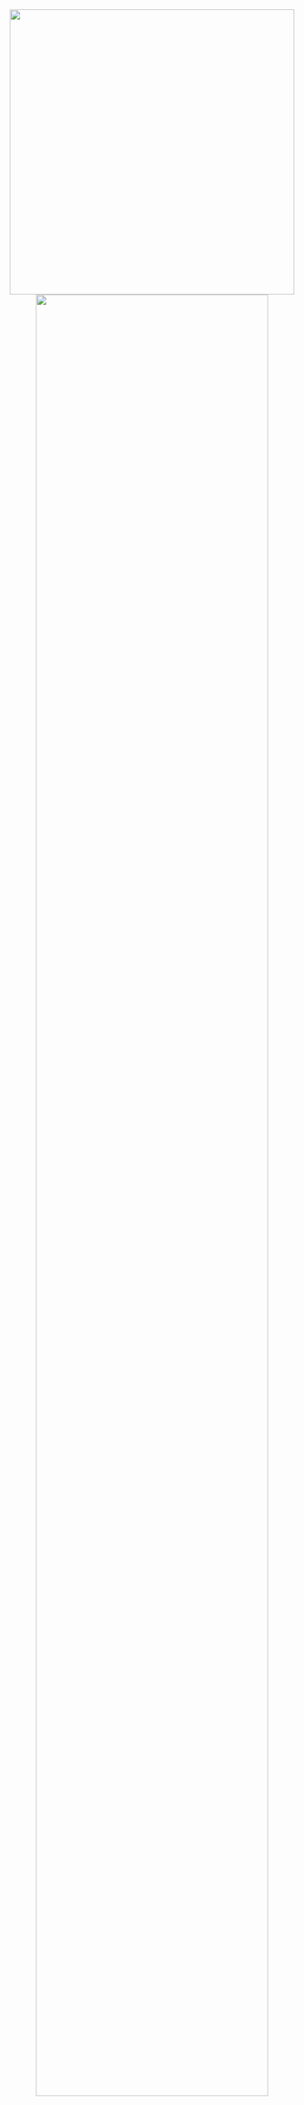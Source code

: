 <div align="center">

  <img src="https://i.imgur.com/VYBxMKp.gif" width="500px" />


  <img src="https://readme-typing-svg.demolab.com?font=Inconsolata&weight=500&size=50&duration=4000&pause=300&color=A7A459&center=true&vCenter=true&multiline=true&repeat=false&random=false&width=1350&height=140&lines=Hello+There!;I'm+Riley%2C+A+Tech+Girl+and+Cybersecurity+Enthusiast+%E2%9C%A9" width="90%" />

  <br><br>

  <pre>
💼 BSc Cybersecurity @ Wentworth Institute of Technology (WIT)
🎓 Minors in Cyber Management & Computer Science

🚀 Break Through Tech Fellow @ MIT
💻 System Administration Intern @ Silvertech, Inc.
  </pre>

  <pre>
🏃‍♂️ Passionate Runner with my Dog
🧘‍♀️ Pilates & Yoga Lover
🥾 Outdoors Wizard 
  </pre>

  <br><br>

  <img src="https://raw.githubusercontent.com/innng/innng/master/assets/kyubey.gif" height="40" />

  <br><br>

  [![](https://img.shields.io/badge/linkedin-0a66c2?style=for-the-badge&logo=linkedin&logoColor=white)](www.linkedin.com/in/riley-barka)
  [![](https://img.shields.io/badge/email-1DA1F2?style=for-the-badge&logo=gmail&logoColor=white)](mailto:barkar@wit.edu)
  

</div>

